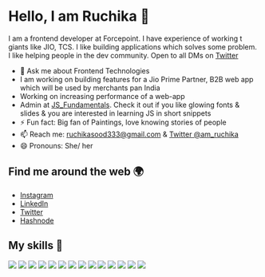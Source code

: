 # Hello, I am Ruchika 👋

<!-- ![](https://raw.githubusercontent.com/saviomartin/saviomartin/main/github-banner%20(1).png)
 -->
 
I am a frontend developer at Forcepoint. I have experience of working t giants like JIO, TCS. I like building applications which solves some problem. I like helping people in the dev community. Open to all DMs on [Twitter](https://twitter.com/am_ruchika)


- 💬 Ask me about Frontend Technologies
- I am working on building features for a Jio Prime Partner, B2B web app which will be used by merchants pan India
- Working on increasing performance of a web-app
- Admin at [JS_Fundamentals](https://www.instagram.com/jsfundamentals/). Check it out if you like glowing fonts & slides & you are interested in learning JS in short snippets 
- ⚡ Fun fact: Big fan of Paintings, love knowing stories of people
- 📫 Reach me: [ruchikasood333@gmail.com](mailto:ruchikasood333@gmail.com) & [Twitter @am_ruchika](https://twitter.com/am_ruchika)
- 😄 Pronouns: She/ her

## Find me around the web 🌍

- [Instagram](https://www.instagram.com/ruchikasood.3/)
- [LinkedIn](https://www.linkedin.com/in/ruchika-sood-0470a799/)
- [Twitter](https://twitter.com/am_ruchika)
- [Hashnode](https://hashnode.com/@RuchikaSood)

## My skills 🚀
![](https://img.shields.io/badge/React-20232A?style=for-the-badge&logo=react&logoColor=61DAFB)
![](https://img.shields.io/badge/Next-23232A?style=for-the-badge&logo=react&logoColor=61DAFB)
![](https://img.shields.io/badge/typescript-00688B?style=for-the-badge&logo=figma&logoColor=white)
![](https://img.shields.io/badge/Tailwind_CSS-38B2AC?style=for-the-badge&logo=tailwind-css&logoColor=white)
![](https://img.shields.io/badge/HTML5-E34F26?style=for-the-badge&logo=html5&logoColor=white)
![](https://img.shields.io/badge/JavaScript-F7DF1E?style=for-the-badge&logo=javascript&logoColor=black)
![](https://img.shields.io/badge/CSS3-1572B6?style=for-the-badge&logo=css3&logoColor=white)
![](https://img.shields.io/badge/Sass-CC6699?style=for-the-badge&logo=sass&logoColor=white)
![](https://img.shields.io/badge/Markdown-000000?style=for-the-badge&logo=markdown&logoColor=white)
![](https://img.shields.io/badge/Bootstrap-563D7C?style=for-the-badge&logo=bootstrap&logoColor=white)
![](https://img.shields.io/badge/Material--UI-0081CB?style=for-the-badge&logo=material-ui&logoColor=white)
![](https://img.shields.io/badge/Redux-593D88?style=for-the-badge&logo=redux&logoColor=white)
![](https://img.shields.io/badge/Netlify-00C7B7?style=for-the-badge&logo=netlify&logoColor=white)
![](https://img.shields.io/badge/figma-0AC97F?style=for-the-badge&logo=figma&logoColor=white)


<!-- ## My Recent Blog posts ✍️ -->

<!-- BLOG-POST-LIST:START -->
<!-- - [Introducing Styler - The Next Generation CSS Builder in the Web for your Hashnode Blog ✨️](https://saviomartin.com/styler) -->
<!-- - [Introducing Slickr - The most powerful Cover Image generator for your Hashnode blog ✨️](https://saviomartin.com/introducing-slickr-the-most-powerful-cover-image- -->
<!-- BLOG-POST-LIST:END -->

<!--END_SECTION:waka-->

<!-- ## My Github Status 🦸 -->

<!-- ![](https://github-readme-stats.vercel.app/api?username=saviomartin&show_icons=true&bg_color=45,fc00ff,00dbde&title_color=fff&text_color=fff) -->

<!-- ## My Github Activity ⚡ -->

<!--START_SECTION:activity-->
<!-- 1. ❗️ Opened issue [#42](https://github.com/Hashnode/support/issues/42) in [Hashnode/support](https://github.com/Hashnode/support)
2. 🎉 Merged PR [#10](https://github.com/saviomartin/codehouse/pull/10) in [saviomartin/codehouse](https://github.com/saviomartin/codehouse)
3. 🗣 Commented on [#10](https://github.com/saviomartin/codehouse/issues/10) in [saviomartin/codehouse](https://github.com/saviomartin/codehouse)
4. 🗣 Commented on [#10](https://github.com/saviomartin/codehouse/issues/10) in [saviomartin/codehouse](https://github.com/saviomartin/codehouse)
5. 🎉 Merged PR [#4](https://github.com/saviomartin/slickr/pull/4) in [saviomartin/slickr](https://github.com/saviomartin/slickr) -->
<!--END_SECTION:activity-->

<!-- ## My Trending Repos 💻 -->
<!-- 
[![](https://github-readme-stats.vercel.app/api/pin/?username=saviomartin&repo=slickr&bg_color=45,fc00ff,00dbde&title_color=fff&text_color=fff)](https://github.com/saviomartin/gradientking)
[![](https://github-readme-stats.vercel.app/api/pin/?username=saviomartin&repo=codehouse&bg_color=45,fc00ff,00dbde&title_color=fff&text_color=fff)](https://github.com/saviomartin/loficlub) -->

